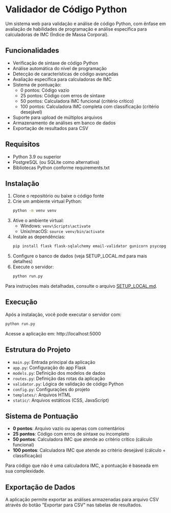 # Validador de Código Python

Um sistema web para validação e análise de código Python, com ênfase em avaliação de habilidades de programação e análise específica para calculadoras de IMC (Índice de Massa Corporal).

## Funcionalidades

- Verificação de sintaxe de código Python
- Análise automática do nível de programação
- Detecção de características de código avançadas
- Avaliação específica para calculadoras de IMC
- Sistema de pontuação:
  - 0 pontos: Código vazio
  - 25 pontos: Código com erros de sintaxe
  - 50 pontos: Calculadora IMC funcional (critério crítico)
  - 100 pontos: Calculadora IMC completa com classificação (critério desejável)
- Suporte para upload de múltiplos arquivos
- Armazenamento de análises em banco de dados
- Exportação de resultados para CSV

## Requisitos

- Python 3.9 ou superior
- PostgreSQL (ou SQLite como alternativa)
- Bibliotecas Python conforme requirements.txt

## Instalação

1. Clone o repositório ou baixe o código fonte
2. Crie um ambiente virtual Python:
   ```bash
   python -m venv venv
   ```
3. Ative o ambiente virtual:
   - Windows: `venv\Scripts\activate`
   - Unix/macOS: `source venv/bin/activate`
4. Instale as dependências:
   ```bash
   pip install flask flask-sqlalchemy email-validator gunicorn psycopg2-binary
   ```
5. Configure o banco de dados (veja SETUP_LOCAL.md para mais detalhes)
6. Execute o servidor:
   ```bash
   python run.py
   ```

Para instruções mais detalhadas, consulte o arquivo [SETUP_LOCAL.md](SETUP_LOCAL.md).

## Execução

Após a instalação, você pode executar o servidor com:
```bash
python run.py
```

Acesse a aplicação em: http://localhost:5000

## Estrutura do Projeto

- `main.py`: Entrada principal da aplicação
- `app.py`: Configuração do app Flask
- `models.py`: Definição dos modelos de dados
- `routes.py`: Definição das rotas da aplicação
- `validator.py`: Lógica de validação de código Python
- `config.py`: Configurações do projeto
- `templates/`: Arquivos HTML
- `static/`: Arquivos estáticos (CSS, JavaScript)

## Sistema de Pontuação

- **0 pontos**: Arquivo vazio ou apenas com comentários
- **25 pontos**: Código com erros de sintaxe ou incompleto
- **50 pontos**: Calculadora IMC que atende ao critério crítico (cálculo funcional)
- **100 pontos**: Calculadora IMC que atende ao critério desejável (cálculo + classificação)

Para código que não é uma calculadora IMC, a pontuação é baseada em sua complexidade.

## Exportação de Dados

A aplicação permite exportar as análises armazenadas para arquivo CSV através do botão "Exportar para CSV" nas tabelas de resultados.
